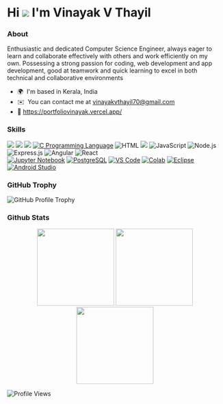 Hi ![](https://user-images.githubusercontent.com/18350557/176309783-0785949b-9127-417c-8b55-ab5a4333674e.gif) I'm Vinayak V Thayil
========================================================================================================================================

### About

Enthusiastic and dedicated Computer Science Engineer, always eager to learn and collaborate effectively with others and work efficiently on my own. Possessing a strong passion for coding, web development and app development, good at teamwork and quick learning to excel in both technical and collaborative environments

* 🌍  I'm based in Kerala, India
* ✉️  You can contact me at vinayakvthayil70@gmail.com
* 🚀  https://portfoliovinayak.vercel.app/

### Skills

<img src="https://img.shields.io/badge/Python-3776AB?style=for-the-badge&logo=python&logoColor=white"/> <img src="https://img.shields.io/badge/C%2B%2B-00599C?style=for-the-badge&logo=c%2B%2B&logoColor=white"/> <img src="https://img.shields.io/badge/Java-ED8B00?style=for-the-badge&logo=java&logoColor=white"/> [![C Programming Language](https://img.shields.io/badge/C-00599C?style=for-the-badge&logo=c&logoColor=white)](https://en.wikipedia.org/wiki/C_(programming_language)) ![HTML](https://img.shields.io/badge/html-%23E34F26.svg?style=for-the-badge&logo=html5&logoColor=white) <img src="https://img.shields.io/badge/css-1572B6.svg?style=for-the-badge&logo=css3&logoColor=white"/> ![JavaScript](https://img.shields.io/badge/JavaScript-F7DF1E?style=for-the-badge&logo=javascript&logoColor=black) 
![Node.js](https://img.shields.io/badge/Node.js-339933?style=for-the-badge&logo=node.js&logoColor=white) ![Express.js](https://img.shields.io/badge/Express.js-000000?style=for-the-badge&logo=express&logoColor=white) ![Angular](https://img.shields.io/badge/Angular-DD0031?style=for-the-badge&logo=angular&logoColor=white) ![React](https://img.shields.io/badge/React.js-61DAFB?style=for-the-badge&logo=react&logoColor=black)
<br>
[![Jupyter Notebook](https://img.shields.io/badge/Jupyter-Notebook-orange?logo=jupyter)](https://jupyter.org/) [![PostgreSQL](https://img.shields.io/badge/PostgreSQL-blue?logo=postgresql&logoColor=white)](https://www.postgresql.org/) [![VS Code](https://img.shields.io/badge/VS%20Code-blue?logo=visual-studio-code)](https://code.visualstudio.com/) [![Colab](https://img.shields.io/badge/Colab-lightyellow?logo=google-colab)](https://colab.research.google.com/) [![Eclipse](https://img.shields.io/badge/Eclipse-purple?logo=eclipse)](https://www.eclipse.org/) 
[![Android Studio](https://img.shields.io/badge/Android%20Studio-3DDC84?logo=android-studio&logoColor=white)](https://developer.android.com/studio)


### GitHub Trophy
<img src="https://github-profile-trophy.vercel.app/?username=vinayakvthayil&theme=juicyfresh&no-bg=true" alt="GitHub Profile Trophy" />

### Github Stats
<div align="center">
  <img height="180px" src="https://github-readme-stats.vercel.app/api?username=vinayakvthayil&theme=vue-dark&show_icons=true&hide_border=true&count_private=true" />
  <img height="180px" src="https://github-readme-streak-stats.herokuapp.com/?user=vinayakvthayil&theme=vue-dark&hide_border=true" />
</div>
<div align="center">
  <img height="180px" src="https://github-readme-stats.vercel.app/api/top-langs/?username=vinayakvthayil&theme=vue-dark&show_icons=true&hide_border=true&layout=compact" />
</div>

![Profile Views](https://komarev.com/ghpvc/?username=VinayakVThayil&color=brightgreen)


